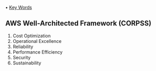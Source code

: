 • [Key Words](https://github.com/cyberjalen/my-notes/blob/main/smaller%20sections/keywords%20aws%20cloud.md)

## AWS Well-Architected Framework (CORPSS)

1. Cost Optimization 
2. Operational Excellence 
3. Reliability 
4. Performance Efficiency 
5. Security 
6. Sustainability 
